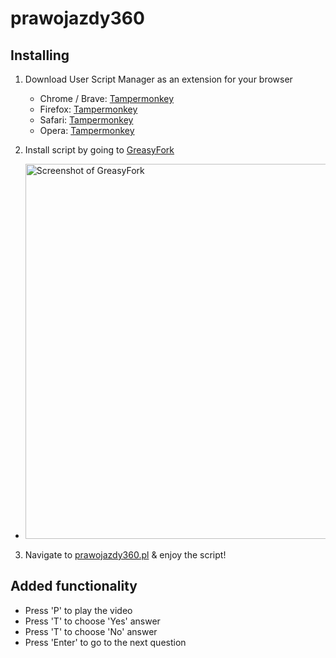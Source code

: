 # prawojazdy360

## Installing

1. Download User Script Manager as an extension for your browser
    - Chrome / Brave: [Tampermonkey](https://chrome.google.com/webstore/detail/tampermonkey/dhdgffkkebhmkfjojejmpbldmpobfkfo)
    - Firefox: [Tampermonkey](https://addons.mozilla.org/en-US/firefox/addon/tampermonkey/)
    - Safari: [Tampermonkey](https://safari-extensions.apple.com/details/?id=net.tampermonkey.safari-G3XV72R5TC)
    - Opera: [Tampermonkey](https://addons.opera.com/en/extensions/details/tampermonkey-beta/)

2. Install script by going to [GreasyFork](https://greasyfork.org/en/scripts/387591-prawojazdy360-pl)
  - <img src="https://user-images.githubusercontent.com/38703820/61418278-471ec500-a8fa-11e9-9660-2660d81aee4c.png" alt="Screenshot of GreasyFork" width="600">

3. Navigate to [prawojazdy360.pl](https://www.prawo-jazdy-360.pl/kurs) & enjoy the script!

## Added functionality 
- Press 'P' to play the video
- Press 'T' to choose 'Yes' answer
- Press 'T' to choose 'No' answer
- Press 'Enter' to go to the next question
